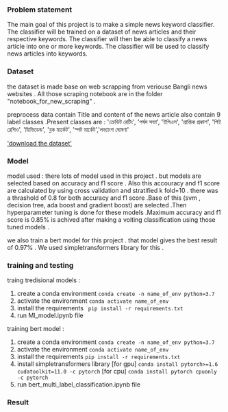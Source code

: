 ### Problem statement
The main goal of this project is to make a simple news keyword classifier. The classifier will be trained on a dataset of news articles and their respective keywords. The classifier will then be able to classify a news article into one or more keywords. The classifier will be used to classify news articles into keywords.


### Dataset
the dataset is made base on web scrapping from veriouse Bangli news websites . All those scraping notebook are in the folder "notebook_for_new_scraping" . 

preprocess data contain Title and content of the news article  also contain 9 label classes .Present classes are : 'ক্রেডিট রেটিং', 'পর্ষদ সভা', 'ইপিএস', 'প্রান্তিক প্রকাশ', 'পিই রেশিও', 'ডিভিডেন্ড', 'ব্লক মার্কেট', 'স্পট মার্কেট','লভ্যাংশ ঘোষণা'

['download the dataset'](https://docs.google.com/spreadsheets/d/19lycLZvfOATJY-_ZdHrWEN1PtZRN3fuy7WxMvc3Cdc4/edit?usp=sharing)


### Model 
model used : there lots of model used in this project . but models are selected based on accuracy and f1 score . Also this accouracy and f1 score are calculated by using cross validation and stratified k fold=10  . there was a thrashold of 0.8 for both accuracy and f1 score .Base of this (svm , decision tree, ada boost and gradient boost) are selected .Then hyperparameter tuning is done for these models .Maximum accuracy and f1 score is 0.85% is achived after making a voiting classification using those tuned models  .

we also train a bert model for this project . that model gives the best result of 0.97% . We used simpletransformers library for this . 



### training and testing 
traing tredisional models : 

1. create a conda environment 
 `conda create -n name_of_env python=3.7 `
2. activate the environment
 ` conda activate name_of_env  `
3. install the requirements
 ` pip install -r requirements.txt`
4. run Ml_model.ipynb file 

training bert model : 

1. create a conda environment 
 `conda create -n name_of_env python=3.7`
2. activate the environment
    `conda activate name_of_env`
3. install the requirements
   `pip install -r requirements.txt`
4. install simpletransformers library 
 [for gpu] 
   ` conda install pytorch>=1.6 cudatoolkit=11.0 -c pytorch ` 
   [for cpu]
   ` conda install pytorch cpuonly -c pytorch `
5. run bert_multi_label_classification.ipynb file    



### Result 


   
